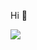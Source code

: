 Hi 👋
<p align='left'><img src="https://github-readme-streak-stats.herokuapp.com?user=behicsakar&theme=highcontrast&hide_border=true&border_radius=&card_width=300&hide_longest_streak=true"/></p>
